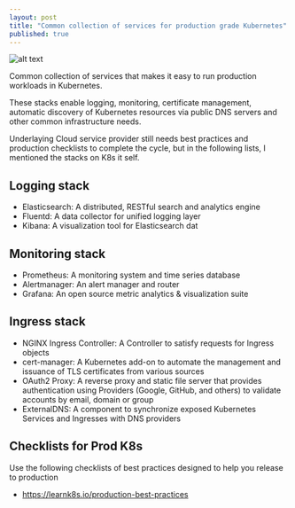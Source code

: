 ```yaml
---
layout: post
title: "Common collection of services for production grade Kubernetes"
published: true
---
```

![alt text](https://github.com/mhmdio/mhmdio.github.io/raw/master/images/k8s.jpeg)

Common collection of services that makes it easy to run production workloads in Kubernetes.

These stacks enable logging, monitoring, certificate management, automatic discovery of Kubernetes resources via public DNS servers and other common infrastructure needs.

Underlaying Cloud service provider still needs best practices and production checklists to complete the cycle, but in the following lists, I mentioned the stacks on K8s it self.

## Logging stack
- Elasticsearch: A distributed, RESTful search and analytics engine
- Fluentd: A data collector for unified logging layer
- Kibana: A visualization tool for Elasticsearch dat

## Monitoring stack
- Prometheus: A monitoring system and time series database
- Alertmanager: An alert manager and router
- Grafana: An open source metric analytics & visualization suite

## Ingress stack
- NGINX Ingress Controller: A Controller to satisfy requests for Ingress objects
- cert-manager: A Kubernetes add-on to automate the management and issuance of TLS certificates from various sources
- OAuth2 Proxy: A reverse proxy and static file server that provides authentication using Providers (Google, GitHub, and others) to validate accounts by email, domain or group
- ExternalDNS: A component to synchronize exposed Kubernetes Services and Ingresses with DNS providers


## Checklists for Prod K8s
Use the following checklists of best practices designed to help you release to production

 - https://learnk8s.io/production-best-practices